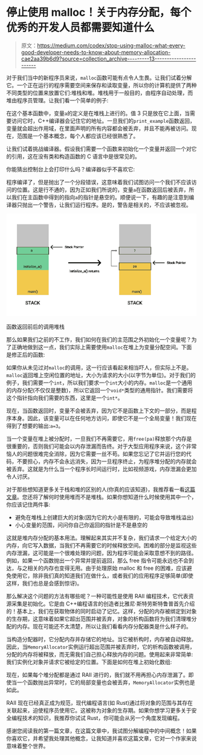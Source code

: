 # 停止使用 malloc！关于内存分配，每个优秀的开发人员都需要知道什么

> 原文：<https://medium.com/codex/stop-using-malloc-what-every-good-developer-needs-to-know-about-memory-allocation-cae2aa39b6d9?source=collection_archive---------13----------------------->

对于我们当中的新程序员来说，`malloc`函数可能有点令人生畏。让我们试着分解它。一个正在运行的程序需要空间来保存和读取变量，所以你的计算机提供了两种不同类型的位置来放置它们:堆栈和堆。堆栈用于一般目的，由程序自动处理，而堆由程序员管理。让我们看一个简单的例子:

在这个基本函数中，变量`a`的定义是在堆栈上进行的。值 3 只是放在它上面，当需要访问它时，C++编译器会记住它的地址。一旦我们的`print_example`函数返回，变量就会超出作用域，在里面声明的所有内容都会被丢弃，并且不能再被访问。现在，范围是一个基本概念，每个人都应该已经很熟悉了。

让我们试着挑战编译器。假设我们需要一个函数来初始化一个变量并返回一个对它的引用，这在没有类和构造函数的 C 语言中是很常见的。

你能猜出控制台上会打印什么吗？编译器似乎不喜欢它:

程序编译了，但是抛出了一个分段错误，这意味着我们试图访问一个我们不应该访问的位置。这是行不通的，因为正如我们所说的，变量`a`在函数返回后被丢弃，所以我们在主函数中得到的指向`a`的指针是悬空的。顺便说一下，有趣的是注意到编译器只抛出一个警告，让我们运行程序。是的，警告是相关的，不应该被忽视。

![](img/9bb21733f7072fe91bca29c743cca5df.png)

函数返回前后的调用堆栈

那么如果我们之前的不工作，我们如何在我们的主范围之外初始化一个变量呢？为了正确地做到这一点，我们实际上需要使用`malloc`在堆上为变量分配空间。下面是修正后的函数:

如果你从未见过对`malloc`的调用，这一行应该看起来相当吓人，但实际上不是。`malloc`返回堆上空闲位置的地址，大小为请求的大小(以字节为单位)。对于我们的例子，我们需要一个`int`，所以我们要求一个`int`大小的内存。`malloc`是一个通用的内存分配(不仅仅是整数)，所以它返回一个`void*`类型的通用指针。我们需要将这个指针指向我们需要的东西，这里是一个`int*`。

现在，当函数返回时，变量不会被丢弃，因为它不是函数上下文的一部分，而是程序本身。因此，该变量可以在任何地方访问，即使它不是一个全局变量！我们现在得到了想要的输出:`a=3`。

当一个变量在堆上被分配时，一旦我们不再需要它，用`free(pa)`释放那个内存是很重要的，否则我们可能会以内存泄漏而告终。对于大型应用程序来说，这个非常恼人的问题很难完全消除，因为它需要一丝不苟。如果您忘记了它并运行您的代码，不要担心，内存不会永远消失，因为一旦程序终止，为程序堆分配的内存就会被丢弃。这就是为什么当一个程序长时间运行时，比如视频游戏，内存泄漏会更加令人讨厌。

对于那些想知道更多关于栈和堆的区别的人(你真的应该知道)，我推荐看一看[这篇文章](https://www.guru99.com/stack-hvs-heap.html)。您还将了解何时使用堆而不是堆栈。如果你想知道什么时候使用其中一个，你应该记住两件事:

*   避免在堆栈上创建巨大的对象(因为它的大小是有限的，可能会导致堆栈溢出)
*   小心变量的范围，问问你自己你返回的指针是不是悬空的

这就是堆内存分配的基本用法。理解起来其实并不复杂，我们请求一个给定大小的内存，向它写入数据，当我们不再需要它的时候释放空间。困难的部分是监视这些内存泄漏，这可能是一个很难处理的问题，因为程序可能会采取意想不到的路径。例如，如果一个函数抛出一个异常并提前返回，那么 free 指令可能永远也不会到达，与之相关的内存也变得无用。由于处理原始 malloc 和 free 的困难，应该避免使用它，除非我们真的知道我们在做什么，或者我们的应用程序足够简单(即使这样，我们也总是会感到惊讶)。

那么解决这个问题的方法有哪些呢？一种可能性是使用 RAII 编程技术，它代表资源采集是初始化。它是由 C++编程语言的创造者比雅尼·斯特劳斯特鲁普首先介绍的！基本上，我们在获取物体的同时启动了记忆。这样，分配的内存被绑定到对象的生存期，这意味着如果它超出范围并被丢弃，对象的析构函数将为我们清理堆分配的内存。现在可能还不太清楚，所以让我们看看内存分配器类是什么样子的。

当构造分配器时，它分配内存并存储它的地址。当它被析构时，内存被自动释放。因此，当`MemoryAllocator`实例运行超出范围并被丢弃时，它的析构函数被调用，分配的内存将被释放，而无需我们自己担心释放内存的问题。使用起来非常简单:我们实例化对象并请求它被给定的位置。下面是如何在堆上初始化数组:

现在，如果每个堆分配都是通过 RAII 进行的，我们就不用再担心内存泄漏了。即使当一个函数抛出异常时，它的局部变量也会被丢弃，`MemoryAllocator`实例也是如此。

RAII 现在已经真正成为规范，现代编程语言(如 Rust)通过将对象的范围与其存在关联起来，迫使程序员使用它。这被称为对象的生存期。如果你想学习更多关于安全编程技术的知识，我推荐你试试 Rust，你可能会从另一个角度发现编程。

感谢您阅读我的第一篇文章，在这篇文章中，我试图分解编程中的中间概念！如果你喜欢它，并希望我处理其他概念，让我知道并喜欢这篇文章，它对一个作家来说意味着整个世界。